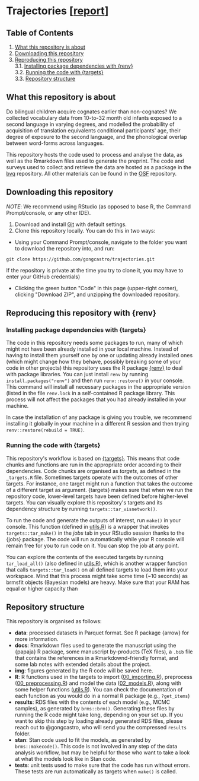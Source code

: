 # Trajectories [[report](https://gongcastro.github.io/trajectories)]

## Table of Contents
1. [What this repository is about](#introduction)
2. [Downloading this repository](#downloading)
3. [Reproducing this repository](#reproducing)<br>
        3.1. [Installing package dependencies with {renv}](#packages)<br>
        3.2. [Running the code with {targets}](#running)<br>
        3.3. [Repository structure](#structure)<br>


## What this repository is about<a name="introduction"></a>

Do bilingual children acquire cognates earlier than non-cognates? We collected vocabulary data from 10-to-32 month old infants exposed to a second language in varying degrees, and modelled the probability of acquisition of translation equivalents conditional participants' age, their degree of exposure to the second language, and the phonological overlap between word-forms across languages.

This repository hosts the code used to process and analyse the data, as well as the Rmarkdown files used to generate the preprint. The code and surveys used to collect and retrieve the data are hosted as a package in the [bvq](github.org/gongcastro/bvq) repository. All other materials can be found in the [OSF](https://osf.io/hy984/) repository.


## Downloading this repository<a name="downloading"></a>

*NOTE*: We recommend using RStudio (as opposed to base R, the Command Prompt/console, or any other IDE). 

1) Download and install [Git](https://git-scm.com/downloads) with default settings.
2) Clone this repository locally. You can do this in two ways:

* Using your Command Prompt/console, navigate to the folder you want to download the repository into, and run:

```console
git clone https://github.com/gongcastro/trajectories.git
```

If the repository is private at the time you try to clone it, you may have to enter your GitHub credentials)

* Clicking the green button "Code" in this page (upper-right corner), clicking "Download ZIP", and unzipping the downloaded repository.

## Reproducing this repository with {renv}<a name="reproducing"></a>

### Installing package dependencies with {targets}<a name="packages"></a>

The code in this repository needs some packages to run, many of which might not have been already installed in your local machine. Instead of having to install them yourself one by one or updating already installed ones (which might change how they behave, possibly breaking some of your code in other projects) this repository uses the R package [{renv}](https://rstudio.github.io/renv/articles/renv.html) to deal with package libraries. You can just install `renv` by running `install.packages("renv")` and then run `renv::restore()` in your console. This command will install all necessary packages in the appropriate version (listed in the file `renv.lock` in a self-contained R package library. This process will not affect the packages that you had already installed in your machine. 

In case the installation of any package is giving you trouble, we recommend installing it globally in your machine in a different R session and then trying `renv::restore(rebuild = TRUE)`.

### Running the code with {targets}<a name="running"></a>

This repository's workflow is based on [{targets}](https://books.ropensci.org/targets/). This means that code chunks and functions are run in the appropriate order according to their dependencies. Code chunks are organised as *targets*, as defined in the `_targets.R` file. Sometimes targets operate with the outcomes of other targets. For instance, one target might run a function that takes the outcome of a different target as argument. {targets} makes sure that when we run the repository code, lower-level targets have been defined before higher-level targets. You can visually explore this repository's targets and its dependency structure by running `targets::tar_visnetwork()`.

To run the code and generate the outputs of interest, run `make()` in your console. This function (defined in [utils.R](R/utils.R)) is a wrapper that invokes `targets::tar_make()` in the *jobs* tab in your RStudio session thanks to the {jobs} package. The code will run automatically while your R console will remain free for you to run code on it. You can stop the job at any point.

You can explore the contents of the executed targets by running `tar_load_all()` (also defined in [utils.R](R/utils.R)), which is another wrapper function that calls `targets::tar_load()` on all defined targets to load them into your workspace. Mind that this process might take some time (~10 seconds) as brmsfit objects (Bayesian models) are heavy. Make sure that your RAM has equal or higher capacity than 
## Repository structure<a name="structure"></a>

This repository is organised as follows:

* **data**: processed datasets in Parquet format. See R package {arrow} for more information.
* **docs**: Rmarkdown files used to generate the manuscript using the {papaja} R package, some manuscript by-products (TeX files), a `.bib` file that contains the references in a Rmarkdownd-friendly format, and some lab notes with extended details about the project.
* **img**: figures generated by the R code will be saved here.
* **R**: R functions used in the targets to import ([00_importing.R](R/00_importing.R)), preprocess ([00_preprocessing.R](R/01_preprocessing.R)) and model the data ([02_models.R](R/02_models.R)), along with some helper functions ([utils.R](R/utils.R)). You can check the documentation of each function as you would do in a normal R package (e.g., `?get_items`)
* **results**: RDS files with the contents of each model (e.g., MCMC samples), as generated by `brms::brm()`. Generating these files by running the R code might take long, depending on your set up. If you want to skip this step by loading already generated RDS files, please reach out to @gongcastro, who will send you the compressed `results` folder.
* **stan**: Stan code used to fit the models, as generated by `brms::makecode()`. This code is not involved in any step of the data analysis workflow, but may be helpful for those who want to take a look at what the models look like in Stan code.
* **tests**: unit tests used to make sure that the code has run without errors. These tests are run automatically as targets when `make()` is called.

